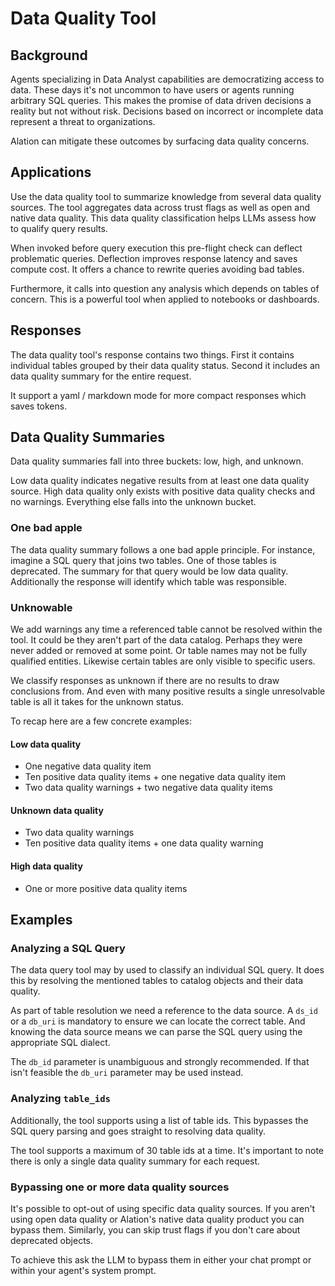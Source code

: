# Data Quality Tool

## Background

Agents specializing in Data Analyst capabilities are democratizing access to data. These days it's not uncommon to have users or agents running arbitrary SQL queries. This makes the promise of data driven decisions a reality but not without risk. Decisions based on incorrect or incomplete data represent a threat to organizations.

Alation can mitigate these outcomes by surfacing data quality concerns.

## Applications

Use the data quality tool to summarize knowledge from several data quality sources. The tool aggregates data across trust flags as well as open and native data quality. This data quality classification helps LLMs assess how to qualify query results.

When invoked before query execution this pre-flight check can deflect problematic queries. Deflection improves response latency and saves compute cost.  It offers a chance to rewrite queries avoiding bad tables.

Furthermore, it calls into question any analysis which depends on tables of concern. This is a powerful tool when applied to notebooks or dashboards.

## Responses

The data quality tool's response contains two things. First it contains individual tables grouped by their data quality status. Second it includes an data quality summary for the entire request.

It support a yaml / markdown mode for more compact responses which saves tokens.

## Data Quality Summaries

Data quality summaries fall into three buckets: low, high, and unknown.

Low data quality indicates negative results from at least one data quality source. High data quality only exists with positive data quality checks and no warnings. Everything else falls into the unknown bucket.

### One bad apple

The data quality summary follows a one bad apple principle. For instance, imagine a SQL query that joins two tables. One of those tables is deprecated. The summary for that query would be low data quality. Additionally the response will identify which table was responsible.

### Unknowable

We add warnings any time a referenced table cannot be resolved within the tool. It could be they aren't part of the data catalog. Perhaps they were never added or removed at some point. Or table names may not be fully qualified entities. Likewise certain tables are only visible to specific users.

We classify responses as unknown if there are no results to draw conclusions from. And even with many positive results a single unresolvable table is all it takes for the unknown status.

To recap here are a few concrete examples:

#### Low data quality
- One negative data quality item 
- Ten positive data quality items + one negative data quality item
- Two data quality warnings + two negative data quality items

#### Unknown data quality
- Two data quality warnings
- Ten positive data quality items + one data quality warning

#### High data quality
- One or more positive data quality items


## Examples

### Analyzing a SQL Query

The data query tool may by used to classify an individual SQL query. It does this by resolving the mentioned tables to catalog objects and their data quality.

As part of table resolution we need a reference to the data source. A `ds_id` or a `db_uri` is mandatory to ensure we can locate the correct table. And knowing the data source means we can parse the SQL query using the appropriate SQL dialect.

The `db_id` parameter is unambiguous and strongly recommended. If that isn't feasible the `db_uri` parameter may be used instead.

### Analyzing `table_ids`

Additionally, the tool supports using a list of table ids. This bypasses the SQL query parsing and goes straight to resolving data quality.

The tool supports a maximum of 30 table ids at a time. It's important to note there is only a single data quality summary for each request.

### Bypassing one or more data quality sources

It's possible to opt-out of using specific data quality sources.  If you aren't using open data quality or Alation's native data quality product you can bypass them. Similarly, you can skip trust flags if you don't care about deprecated objects.

To achieve this ask the LLM to bypass them in either your chat prompt or within your agent's system prompt.